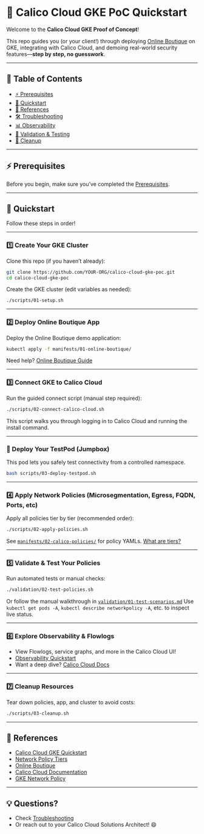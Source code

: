# 🚀 Calico Cloud GKE PoC Quickstart

Welcome to the **Calico Cloud GKE Proof of Concept**!

This repo guides you (or your client!) through deploying [Online Boutique](https://github.com/GoogleCloudPlatform/microservices-demo) on GKE, integrating with Calico Cloud, and demoing real-world security features—**step by step, no guesswork**.

---

## 📝 Table of Contents

* [⚡ Prerequisites](./docs/01-prerequisites.md)
* [🚀 Quickstart](#-quickstart)
* [🔗 References](#-references)
* [🛠️ Troubleshooting](./docs/02-troubleshooting.md)
* [📊 Observability](./docs/03-observability.md)
* [🧪 Validation & Testing](./validation/)
* [🧹 Cleanup](#-cleanup)

---

## ⚡ Prerequisites

Before you begin, make sure you’ve completed the [Prerequisites](./docs/01-prerequisites.md).

---

## 🚀 Quickstart

Follow these steps in order!

---

### 1️⃣ Create Your GKE Cluster

Clone this repo (if you haven’t already):

```bash
git clone https://github.com/YOUR-ORG/calico-cloud-gke-poc.git
cd calico-cloud-gke-poc
```

Create the GKE cluster (edit variables as needed):

```bash
./scripts/01-setup.sh
```

---

### 2️⃣ Deploy Online Boutique App

Deploy the Online Boutique demo application:

```bash
kubectl apply -f manifests/01-online-boutique/
```

Need help? [Online Boutique Guide](https://github.com/GoogleCloudPlatform/microservices-demo#quickstart)

---

### 3️⃣ Connect GKE to Calico Cloud

Run the guided connect script (manual step required):

```bash
./scripts/02-connect-calico-cloud.sh
```

This script walks you through logging in to Calico Cloud and running the install command.

---

### 🧪 Deploy Your TestPod (Jumpbox)

This pod lets you safely test connectivity from a controlled namespace.

```bash
bash scripts/03-deploy-testpod.sh
```

---

### 4️⃣ Apply Network Policies (Microsegmentation, Egress, FQDN, Ports, etc)

Apply all policies tier by tier (recommended order):

```bash
./scripts/02-apply-policies.sh
```

See [`manifests/02-calico-policies/`](./manifests/02-calico-policies/) for policy YAMLs.
[What are tiers?](https://docs.tigera.io/calico/latest/network-policy/tiered-policy)

---

### 5️⃣ Validate & Test Your Policies

Run automated tests or manual checks:

```bash
./validation/02-test-policies.sh
```

Or follow the manual walkthrough in [`validation/01-test-scenarios.md`](./validation/01-test-scenarios.md)
Use `kubectl get pods -A`, `kubectl describe networkpolicy -A`, etc. to inspect live status.

---

### 6️⃣ Explore Observability & Flowlogs

* View Flowlogs, service graphs, and more in the Calico Cloud UI!
* [Observability Quickstart](./docs/03-observability.md)
* Want a deep dive? [Calico Cloud Docs](https://docs.tigera.io/calico-cloud/observability)

---

### 7️⃣ Cleanup Resources

Tear down policies, app, and cluster to avoid costs:

```bash
./scripts/03-cleanup.sh
```

---

## 🔗 References

* [Calico Cloud GKE Quickstart](https://docs.tigera.io/calico-cloud/get-started/gke)
* [Network Policy Tiers](https://docs.tigera.io/calico/latest/network-policy/tiered-policy)
* [Online Boutique](https://github.com/GoogleCloudPlatform/microservices-demo)
* [Calico Cloud Documentation](https://docs.tigera.io/calico-cloud)
* [GKE Network Policy](https://cloud.google.com/kubernetes-engine/docs/how-to/network-policy)

---

## 💡 Questions?

* Check [Troubleshooting](./docs/02-troubleshooting.md)
* Or reach out to your Calico Cloud Solutions Architect! 😄
